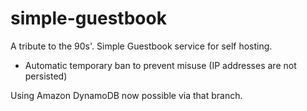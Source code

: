 # simple-guestbook
A tribute to the 90s'. Simple Guestbook service for self hosting.
* Automatic temporary ban to prevent misuse (IP addresses are not persisted)

Using Amazon DynamoDB now possible via that branch.
